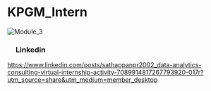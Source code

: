 # KPGM_Intern
![Module_3](https://github.com/sathappanPR/KPGM_Intern/assets/84607354/adf4abf7-ba1b-42fe-873d-d7952efd140e)
### <img src="https://github.com/sathappanPR/Analytics_supermarket-sales/assets/84607354/9c0971bf-9435-41ce-bc01-47338e1432a1" width="15"> Linkedin 
https://www.linkedin.com/posts/sathappanpr2002_data-analytics-consulting-virtual-internship-activity-7089914817267793920-017r?utm_source=share&utm_medium=member_desktop

